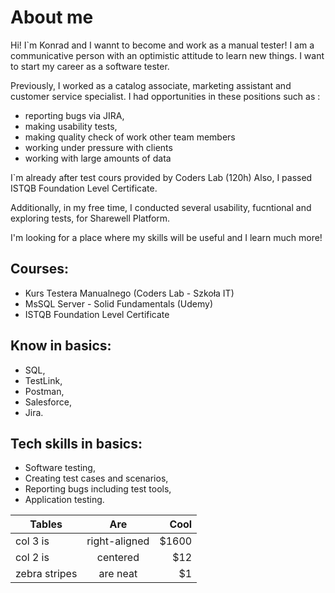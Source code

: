 #  About me 


Hi! I`m Konrad and I wannt to become and work as a manual tester! 
I am a communicative person with an optimistic attitude to learn new things. I want to start my career as a software tester.

Previously, I worked as a catalog associate, marketing assistant and customer service specialist. I had opportunities in these positions such as :
- reporting bugs via JIRA,
- making usability tests, 
- making quality check of work other team members
- working under pressure with clients
- working with large amounts of data


I`m already after  test cours provided by Coders Lab (120h)
Also, I passed ISTQB Foundation Level Certificate.

Additionally, in my free time, I conducted several usability, fucntional and exploring  tests, for Sharewell Platform. 


I'm looking for a place where my skills will be useful and I learn much more!



##  Courses:

- Kurs Testera Manualnego (Coders Lab - Szkoła IT)
- MsSQL Server - Solid Fundamentals (Udemy)
- ISTQB Foundation Level Certificate

##  Know in basics:

- SQL,
- TestLink,
- Postman,
- Salesforce,
- Jira.

##  Tech skills in basics:

- Software testing,
- Creating test cases and scenarios,
- Reporting bugs including test tools,
- Application testing.

| Tables        | Are           | Cool  |
| ------------- |:-------------:| -----:|
| col 3 is      | right-aligned | $1600 |
| col 2 is      | centered      |   $12 |
| zebra stripes | are neat      |    $1 |
